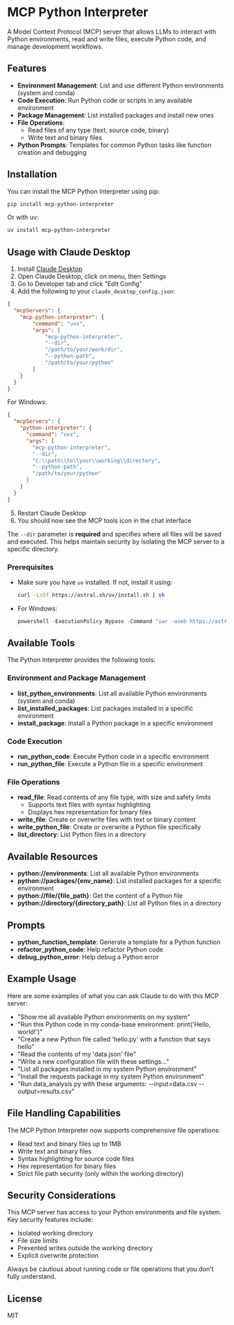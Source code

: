 # MCP Python Interpreter

A Model Context Protocol (MCP) server that allows LLMs to interact with Python environments, read and write files, execute Python code, and manage development workflows.

## Features

- **Environment Management**: List and use different Python environments (system and conda)
- **Code Execution**: Run Python code or scripts in any available environment
- **Package Management**: List installed packages and install new ones
- **File Operations**: 
  - Read files of any type (text, source code, binary)
  - Write text and binary files
- **Python Prompts**: Templates for common Python tasks like function creation and debugging

## Installation

You can install the MCP Python Interpreter using pip:

```bash
pip install mcp-python-interpreter
```

Or with uv:

```bash
uv install mcp-python-interpreter
```

## Usage with Claude Desktop

1. Install [Claude Desktop](https://claude.ai/download)
2. Open Claude Desktop, click on menu, then Settings
3. Go to Developer tab and click "Edit Config"
4. Add the following to your `claude_desktop_config.json`:

```json
{
  "mcpServers": {
    "mcp-python-interpreter": {
        "command": "uvx",
        "args": [
            "mcp-python-interpreter",
            "--dir",
            "/path/to/your/work/dir",
            "--python-path",
            "/path/to/your/python"
        ]
    }
  }
}
```

For Windows:

```json
{
  "mcpServers": {
    "python-interpreter": {
      "command": "uvx",
      "args": [
        "mcp-python-interpreter",
        "--dir",
        "C:\\path\\to\\your\\working\\directory",
        "--python-path",
        "/path/to/your/python"
      ]
    }
  }
}
```

5. Restart Claude Desktop
6. You should now see the MCP tools icon in the chat interface

The `--dir` parameter is **required** and specifies where all files will be saved and executed. This helps maintain security by isolating the MCP server to a specific directory.

### Prerequisites

- Make sure you have `uv` installed. If not, install it using:
  ```bash
  curl -LsSf https://astral.sh/uv/install.sh | sh
  ```
- For Windows:
  ```powershell
  powershell -ExecutionPolicy Bypass -Command "iwr -useb https://astral.sh/uv/install.ps1 | iex"
  ```

## Available Tools

The Python Interpreter provides the following tools:

### Environment and Package Management
- **list_python_environments**: List all available Python environments (system and conda)
- **list_installed_packages**: List packages installed in a specific environment
- **install_package**: Install a Python package in a specific environment

### Code Execution
- **run_python_code**: Execute Python code in a specific environment
- **run_python_file**: Execute a Python file in a specific environment

### File Operations
- **read_file**: Read contents of any file type, with size and safety limits
  - Supports text files with syntax highlighting
  - Displays hex representation for binary files
- **write_file**: Create or overwrite files with text or binary content
- **write_python_file**: Create or overwrite a Python file specifically
- **list_directory**: List Python files in a directory

## Available Resources

- **python://environments**: List all available Python environments
- **python://packages/{env_name}**: List installed packages for a specific environment
- **python://file/{file_path}**: Get the content of a Python file
- **python://directory/{directory_path}**: List all Python files in a directory

## Prompts

- **python_function_template**: Generate a template for a Python function
- **refactor_python_code**: Help refactor Python code
- **debug_python_error**: Help debug a Python error

## Example Usage

Here are some examples of what you can ask Claude to do with this MCP server:

- "Show me all available Python environments on my system"
- "Run this Python code in my conda-base environment: print('Hello, world!')"
- "Create a new Python file called 'hello.py' with a function that says hello"
- "Read the contents of my 'data.json' file"
- "Write a new configuration file with these settings..."
- "List all packages installed in my system Python environment"
- "Install the requests package in my system Python environment"
- "Run data_analysis.py with these arguments: --input=data.csv --output=results.csv"

## File Handling Capabilities

The MCP Python Interpreter now supports comprehensive file operations:
- Read text and binary files up to 1MB
- Write text and binary files
- Syntax highlighting for source code files
- Hex representation for binary files
- Strict file path security (only within the working directory)

## Security Considerations

This MCP server has access to your Python environments and file system. Key security features include:
- Isolated working directory
- File size limits
- Prevented writes outside the working directory
- Explicit overwrite protection

Always be cautious about running code or file operations that you don't fully understand.

## License

MIT